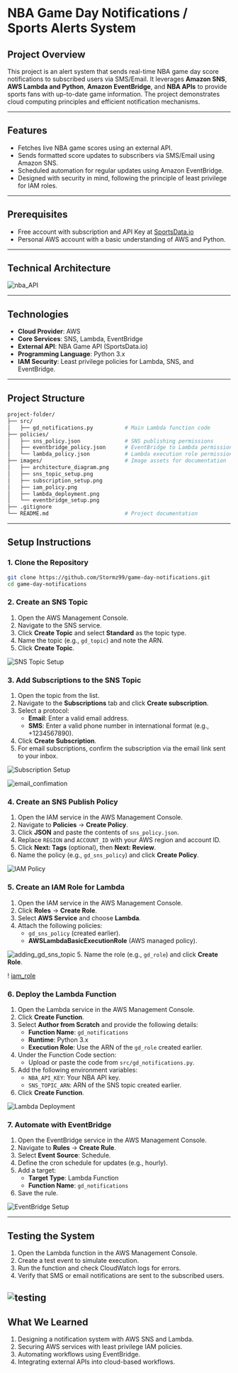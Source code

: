 # NBA Game Day Notifications / Sports Alerts System

## **Project Overview**
This project is an alert system that sends real-time NBA game day score notifications to subscribed users via SMS/Email. It leverages **Amazon SNS**, **AWS Lambda and Python**, **Amazon EventBridge**, and **NBA APIs** to provide sports fans with up-to-date game information. The project demonstrates cloud computing principles and efficient notification mechanisms.

---

## **Features**
- Fetches live NBA game scores using an external API.
- Sends formatted score updates to subscribers via SMS/Email using Amazon SNS.
- Scheduled automation for regular updates using Amazon EventBridge.
- Designed with security in mind, following the principle of least privilege for IAM roles.

---

## **Prerequisites**
- Free account with subscription and API Key at [SportsData.io](https://sportsdata.io/)
- Personal AWS account with a basic understanding of AWS and Python.

---

## **Technical Architecture**
![nba_API](https://github.com/user-attachments/assets/5e19635e-0685-4c07-9601-330f7d1231f9)

---

## **Technologies**
- **Cloud Provider**: AWS
- **Core Services**: SNS, Lambda, EventBridge
- **External API**: NBA Game API (SportsData.io)
- **Programming Language**: Python 3.x
- **IAM Security**: Least privilege policies for Lambda, SNS, and EventBridge.

---

## **Project Structure**
```bash
project-folder/
├── src/
│   ├── gd_notifications.py          # Main Lambda function code
├── policies/
│   ├── sns_policy.json              # SNS publishing permissions
│   ├── eventbridge_policy.json      # EventBridge to Lambda permissions
│   └── lambda_policy.json           # Lambda execution role permissions
├── images/                          # Image assets for documentation
│   ├── architecture_diagram.png
│   ├── sns_topic_setup.png
│   ├── subscription_setup.png
│   ├── iam_policy.png
│   ├── lambda_deployment.png
│   └── eventbridge_setup.png
├── .gitignore
└── README.md                        # Project documentation
```

---

## **Setup Instructions**

### **1. Clone the Repository**
```bash
git clone https://github.com/Stormz99/game-day-notifications.git
cd game-day-notifications
```

### **2. Create an SNS Topic**
1. Open the AWS Management Console.
2. Navigate to the SNS service.
3. Click **Create Topic** and select **Standard** as the topic type.
4. Name the topic (e.g., `gd_topic`) and note the ARN.
5. Click **Create Topic**.

![SNS Topic Setup](./images/sns_topic.png)

### **3. Add Subscriptions to the SNS Topic**
1. Open the topic from the list.
2. Navigate to the **Subscriptions** tab and click **Create subscription**.
3. Select a protocol:
   - **Email**: Enter a valid email address.
   - **SMS**: Enter a valid phone number in international format (e.g., +1234567890).
4. Click **Create Subscription**.
5. For email subscriptions, confirm the subscription via the email link sent to your inbox.

![Subscription Setup](./images/subsription_setup.png)

![email_confimation](./images/email_confirmation.png)

### **4. Create an SNS Publish Policy**
1. Open the IAM service in the AWS Management Console.
2. Navigate to **Policies** → **Create Policy**.
3. Click **JSON** and paste the contents of `sns_policy.json`.
4. Replace `REGION` and `ACCOUNT_ID` with your AWS region and account ID.
5. Click **Next: Tags** (optional), then **Next: Review**.
6. Name the policy (e.g., `gd_sns_policy`) and click **Create Policy**.

![IAM Policy](./images/iam_policy.png)

### **5. Create an IAM Role for Lambda**
1. Open the IAM service in the AWS Management Console.
2. Click **Roles** → **Create Role**.
3. Select **AWS Service** and choose **Lambda**.
4. Attach the following policies:
   - `gd_sns_policy` (created earlier).
   - **AWSLambdaBasicExecutionRole** (AWS managed policy).

![adding_gd_sns_topic](./images/adding_gd_sns_policy.png)
5. Name the role (e.g., `gd_role`) and click **Create Role**.

!  [iam_role](./images/iam_role.png)

### **6. Deploy the Lambda Function**
1. Open the Lambda service in the AWS Management Console.
2. Click **Create Function**.
3. Select **Author from Scratch** and provide the following details:
   - **Function Name**: `gd_notifications`
   - **Runtime**: Python 3.x
   - **Execution Role**: Use the ARN of the `gd_role` created earlier.
4. Under the Function Code section:
   - Upload or paste the code from `src/gd_notifications.py`.
5. Add the following environment variables:
   - `NBA_API_KEY`: Your NBA API key.
   - `SNS_TOPIC_ARN`: ARN of the SNS topic created earlier.
6. Click **Create Function**.

![Lambda Deployment](./images/creating_a_lambda.png)

### **7. Automate with EventBridge**
1. Open the EventBridge service in the AWS Management Console.
2. Navigate to **Rules** → **Create Rule**.
3. Select **Event Source**: Schedule.
4. Define the cron schedule for updates (e.g., hourly).
5. Add a target:
   - **Target Type**: Lambda Function
   - **Function Name**: `gd_notifications`
6. Save the rule.

![EventBridge Setup](./images/eventBridge_setup.png)

---

## **Testing the System**
1. Open the Lambda function in the AWS Management Console.
2. Create a test event to simulate execution.
3. Run the function and check CloudWatch logs for errors.
4. Verify that SMS or email notifications are sent to the subscribed users.

![testing](./images/testing.png)
---

## **What We Learned**
1. Designing a notification system with AWS SNS and Lambda.
2. Securing AWS services with least privilege IAM policies.
3. Automating workflows using EventBridge.
4. Integrating external APIs into cloud-based workflows.

